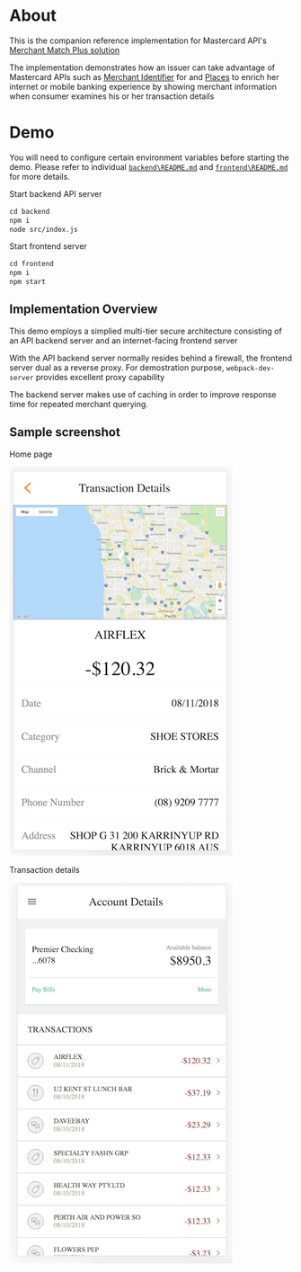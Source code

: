 # About
This is the companion reference implementation for Mastercard API's [Merchant Match Plus solution](https://developer.mastercard.com/solution/merchant-match-plus)

The implementation demonstrates how an issuer can take advantage of Mastercard APIs such as [Merchant Identifier](https://developer.mastercard.com/documentation/merchant-identifier/2) for and [Places](https://developer.mastercard.com/documentation/places/1) to enrich her internet or mobile banking experience by showing merchant information when consumer examines his or her transaction details

# Demo

You will need to configure certain environment variables before starting the demo. Please refer to individual [`backend\README.md`](backend/README.md) and [`frontend\README.md`](frontend/README.md) for more details.

Start backend API server

```
cd backend
npm i
node src/index.js
```

Start frontend server

```
cd frontend
npm i
npm start
```

## Implementation Overview

This demo employs a simplied multi-tier secure architecture consisting of an API backend server and an internet-facing frontend server

With the API backend server normally resides behind a firewall, the frontend server dual as a reverse proxy. For demostration purpose, `webpack-dev-server` provides excellent proxy capability

The backend server makes use of caching in order to improve response time for repeated merchant querying.

## Sample screenshot

Home page

![Home page](/homepage.png)


Transaction details

![Transaction details](/transaction-details.png)
